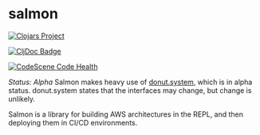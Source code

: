 # salmon

[![Clojars Project](https://img.shields.io/clojars/v/rs.shaffe/salmon.svg)](https://clojars.org/rs.shaffe/salmon)

[![CljDoc Badge](https://cljdoc.org/badge/rs.shaffe/salmon)](https://cljdoc.org/d/rs.shaffe/salmon)

[![CodeScene Code Health](https://codescene.io/projects/25500/status-badges/code-health)](https://codescene.io/projects/25500)

*Status: Alpha* Salmon makes heavy use of [donut.system](https://github.com/donut-party/system), which is in alpha status. donut.system states that the interfaces may change, but change is unlikely.

Salmon is a library for building AWS architectures in the REPL, and then deploying them in CI/CD environments.

